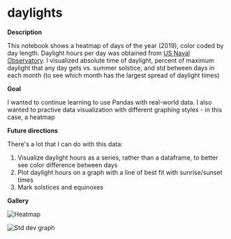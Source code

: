 # daylights

**Description**

This notebook shows a heatmap of days of the year (2019), color coded by day length. Daylight hours per day was obtained from [US Naval Observatory](https://aa.usno.navy.mil/data/docs/Dur_OneYear.php). I visualized absolute time of daylight, percent of maximum daylight that any day gets vs. summer solstice, and std between days in each month (to see which month has the largest spread of daylight times)

**Goal**

I wanted to continue learning to use Pandas with real-world data. I also wanted to practive data visualization with different graphing styles - in this case, a heatmap

**Future directions**

There's a lot that I can do with this data:
1. Visualize daylight hours as a series, rather than a dataframe, to better see color difference between days
2. Plot daylight hours on a graph with a line of best fit with sunrise/sunset times
3. Mark solstices and equinoxes

**Gallery**

![Heatmap](https://github.com/dphillips97/daylights/daylight_times/daylight_1.png)

![Std dev graph](https://github.com/dphillips97/daylights/daylight_times/daylight_2.png)
